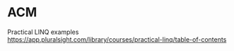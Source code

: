 # ACM
Practical LINQ examples  
https://app.pluralsight.com/library/courses/practical-linq/table-of-contents
